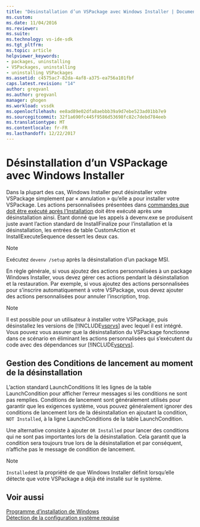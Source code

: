 ```yaml
---
title: "Désinstallation d’un VSPackage avec Windows Installer | Documents Microsoft"
ms.custom: 
ms.date: 11/04/2016
ms.reviewer: 
ms.suite: 
ms.technology: vs-ide-sdk
ms.tgt_pltfrm: 
ms.topic: article
helpviewer_keywords:
- packages, uninstalling
- VSPackages, uninstalling
- uninstalling VSPackages
ms.assetid: c4575ac7-82da-4af8-a375-ea756a101fbf
caps.latest.revision: "14"
author: gregvanl
ms.author: gregvanl
manager: ghogen
ms.workload: vssdk
ms.openlocfilehash: ee8ad89e02dfa8aebbb39a9d7ebe523ad01bb7e9
ms.sourcegitcommit: 32f1a690fc445f9586d53698fc82c7debd784eeb
ms.translationtype: MT
ms.contentlocale: fr-FR
ms.lasthandoff: 12/22/2017
---
```

# <a name="uninstalling-a-vspackage-with-windows-installer"></a>Désinstallation d’un VSPackage avec Windows Installer
Dans la plupart des cas, Windows Installer peut désinstaller votre VSPackage simplement par « annulation » qu’elle a pour installer votre VSPackage. Les actions personnalisées présentées dans [commandes que doit être exécuté après l’Installation](../../extensibility/internals/commands-that-must-be-run-after-installation.md) doit être exécuté après une désinstallation ainsi. Étant donné que les appels à devenv.exe se produisent juste avant l’action standard de InstallFinalize pour l’installation et la désinstallation, les entrées de table CustomAction et InstallExecuteSequence dessert les deux cas.  
  
> [!NOTE]
>  Exécutez `devenv /setup` après la désinstallation d’un package MSI.  
  
 En règle générale, si vous ajoutez des actions personnalisées à un package Windows Installer, vous devez gérer ces actions pendant la désinstallation et la restauration. Par exemple, si vous ajoutez des actions personnalisées pour s’inscrire automatiquement à votre VSPackage, vous devez ajouter des actions personnalisées pour annuler l’inscription, trop.  
  
> [!NOTE]
>  Il est possible pour un utilisateur à installer votre VSPackage, puis désinstallez les versions de [!INCLUDE[vsprvs](../../code-quality/includes/vsprvs_md.md)] avec lequel il est intégré. Vous pouvez vous assurer que la désinstallation du VSPackage fonctionne dans ce scénario en éliminant les actions personnalisées qui s’exécutent du code avec des dépendances sur [!INCLUDE[vsprvs](../../code-quality/includes/vsprvs_md.md)].  
  
## <a name="handling-launch-conditions-at-uninstall-time"></a>Gestion des Conditions de lancement au moment de la désinstallation  
 L’action standard LaunchConditions lit les lignes de la table LaunchCondition pour afficher l’erreur messages si les conditions ne sont pas remplies. Conditions de lancement sont généralement utilisés pour garantir que les exigences système, vous pouvez généralement ignorer des conditions de lancement lors de la désinstallation en ajoutant la condition, `NOT Installed`, à la ligne LaunchConditions de la table LaunchCondition.  
  
 Une alternative consiste à ajouter `OR Installed` pour lancer des conditions qui ne sont pas importantes lors de la désinstallation. Cela garantit que la condition sera toujours true lors de la désinstallation et par conséquent, n’affiche pas le message de condition de lancement.  
  
> [!NOTE]
>  `Installed`est la propriété de que Windows Installer définit lorsqu’elle détecte que votre VSPackage a déjà été installé sur le système.  
  
## <a name="see-also"></a>Voir aussi  
 [Programme d’installation de Windows](http://msdn.microsoft.com/en-us/187d8965-c79d-4ecb-8689-10930fa8b3b5)   
 [Détection de la configuration système requise](../../extensibility/internals/detecting-system-requirements.md)